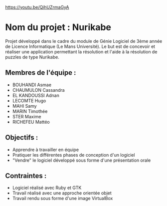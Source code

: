 https://youtu.be/QihUZrmaGyA

# Nom du projet : Nurikabe
Projet développé dans le cadre du module de Génie Logiciel de 3ème année de Licence Informatique (Le Mans Université). Le but est de concevoir et réaliser une application permettant la résolution et l'aide à la résolution de puzzles de type Nurikabe.

## Membres de l'équipe : 
* BOUHANDI Asmae
* CHAUMULON Cassandra
* EL KANDOUSSI Adnan
* LECOMTE Hugo
* MAHI Samy
* MARIN Timothée
* STER Maxime
* RICHEFEU Mattéo

## Objectifs :
* Apprendre à travailler en équipe
* Pratiquer les différentes phases de conception d'un logiciel
* "Vendre" le logiciel développé sous forme d'une présentation orale 

## Contraintes :
* Logiciel réalisé avec Ruby et GTK
* Travail réalisé avec une approche orientée objet
* Travail rendu sous forme d'une image VirtualBox
